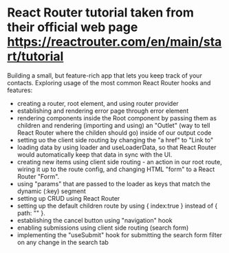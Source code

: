 # React Router tutorial taken from their official web page https://reactrouter.com/en/main/start/tutorial

Building a small, but feature-rich app that lets you keep track of your contacts.
Exploring usage of the most common React Router hooks and features:

- creating a router, root element, and using router provider
- establishing and rendering error page through error element
- rendering components inside the Root component by passing them as children and rendering (importing and using) an "Outlet" (way to tell React Router where the childen should go) inside of our output code
- setting uo the client side routing by changing the "a href" to "Link to"
- loading data by using loader and useLoaderData, so that React Router would automatically keep that data in sync with the UI.
- creating new items using client side routing - an action in our root route, wiring it up to the route config, and changing HTML "form" to a React Router "Form".
- using "params" that are passed to the loader as keys that match the dynamic (:key) segment
- setting up CRUD using React Router
- setting up the default children route by using { index:true } instead of { path: "" }.
- establishing the cancel button using "navigation" hook
- enabling submissions using client side routing (search form)
- implementing the "useSubmit" hook for submitting the search form filter on any change in the search tab

